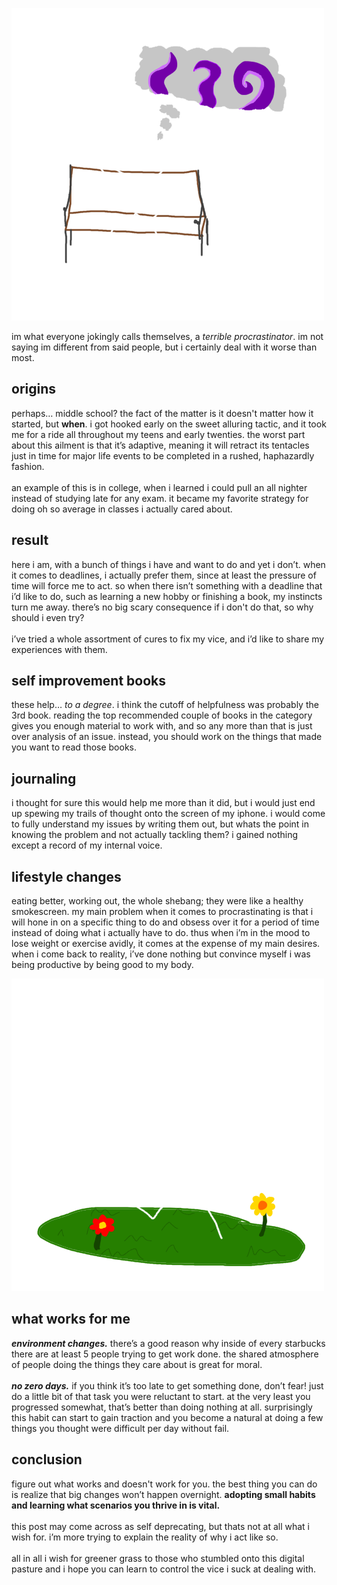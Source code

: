 ![a stick figure sitting on a brown bench with a thought bubble coming out of his head thinking about tentacles](/imgs/2-1.png)

im what everyone jokingly calls themselves, a *terrible procrastinator*. im not saying im different from said people, but i certainly deal with it worse than most.

## origins
perhaps… middle school? the fact of the matter is it doesn't matter how it started, but **when**. i got hooked early on the sweet alluring tactic, and it took me for a ride all throughout my teens and early twenties. the worst part about this ailment is that it’s adaptive, meaning it will retract its tentacles just in time for major life events to be completed in a rushed, haphazardly fashion.
\
\
an example of this is in college, when i learned i could pull an all nighter instead of studying late for any exam. it became my favorite strategy for doing oh so average in classes i actually cared about.

## result
here i am, with a bunch of things i have and want to do and yet i don’t. when it comes to deadlines, i actually prefer them, since at least the pressure of time will force me to act. so when there isn’t something with a deadline that i’d like to do, such as learning a new hobby or finishing a book, my instincts turn me away. there’s no big scary consequence if i don't do that, so why should i even try?
\
\
i’ve tried a whole assortment of cures to fix my  vice, and i’d like to share my experiences with them.

## self improvement books
these help… *to a degree*. i think the cutoff of helpfulness was probably the 3rd book. reading the top recommended couple of books in the category gives you enough material to work with, and so any more than that is just over analysis of an issue. instead, you should work on the things that made you want to read those books.

## journaling
i thought for sure this would help me more than it did, but i would just end up spewing my trails of thought onto the screen of my iphone. i would come to fully understand my issues by writing them out, but whats the point in knowing the problem and not actually tackling them? i gained nothing except a record of my internal voice.

## lifestyle changes
eating better, working out, the whole shebang; they were like a healthy smokescreen. my main problem when it comes to procrastinating is that i will hone in on a specific thing to do and obsess over it for a period of time instead of doing what i actually have to do. thus when i’m in the mood to lose weight or exercise avidly, it comes at the expense of my main desires. when i come back to reality, i’ve done nothing but convince myself i was being productive by being good to my body.

![a stick figure running while smiling in a grass field of flowers](/imgs/2-2.png)
## what works for me
***environment changes.*** there’s a good reason why inside of every starbucks there are at least 5 people trying to get work done. the shared atmosphere of people doing the things they care about is great for moral.
\
\
***no zero days.*** if you think it’s too late to get something done, don’t fear! just do a little bit of that task you were reluctant to start. at the very least you progressed somewhat, that’s better than doing nothing at all. surprisingly this habit can start to gain traction and you become a natural at doing a few things you thought were difficult per day without fail.

## conclusion
figure out what works and doesn't work for you. the best thing you can do is realize that big changes won’t happen overnight. **adopting small habits and learning what scenarios you thrive in is vital.**
\
\
this post may come across as self deprecating, but thats not at all what i wish for. i’m more trying to explain the reality of why i act like so.
\
\
all in all i wish for greener grass to those who stumbled onto this digital pasture and i hope you can learn to control the vice i suck at dealing with.